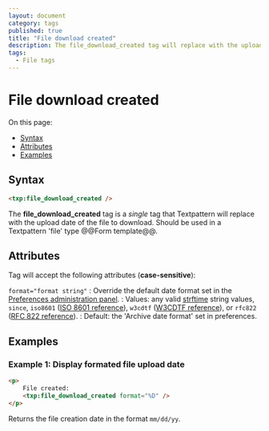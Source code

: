 ```yaml
---
layout: document
category: tags
published: true
title: "File download created"
description: The file_download_created tag will replace with the upload date of the file to download.
tags:
  - File tags
---
```


# File download created

On this page:

* [Syntax](#syntax)
* [Attributes](#attributes)
* [Examples](#examples)

## Syntax

~~~ html
<txp:file_download_created />
~~~

The **file_download_created** tag is a *single* tag that Textpattern will replace with the upload date of the file to download. Should be used in a Textpattern 'file' type @@Form template@@.

## Attributes

Tag will accept the following attributes (**case-sensitive**):

`format="format string"`
: Override the default date format set in the [Preferences administration panel](../administration/preferences-panel).
: Values: any valid [strftime](http://php.net/strftime) string values, `since`, `iso8601` ([ISO 8601 reference](http://en.wikipedia.org/wiki/ISO_8601)), `w3cdtf` ([W3CDTF reference](http://www.w3.org/TR/NOTE-datetime)), or `rfc822` ([RFC 822 reference](http://www.w3.org/Protocols/rfc822/#z28)).
: Default: the 'Archive date format' set in preferences.

## Examples

### Example 1: Display formated file upload date

~~~ html
<p>
    File created:
    <txp:file_download_created format="%D" />
</p>
~~~

Returns the file creation date in the format `mm/dd/yy`.
